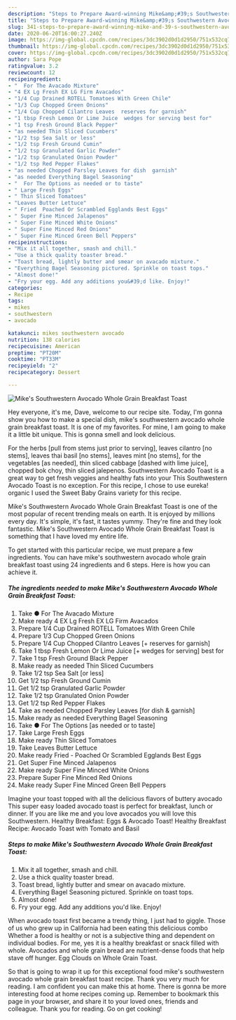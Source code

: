 ```yaml
---
description: "Steps to Prepare Award-winning Mike&amp;#39;s Southwestern Avocado Whole Grain Breakfast Toast"
title: "Steps to Prepare Award-winning Mike&amp;#39;s Southwestern Avocado Whole Grain Breakfast Toast"
slug: 341-steps-to-prepare-award-winning-mike-and-39-s-southwestern-avocado-whole-grain-breakfast-toast
date: 2020-06-20T16:00:27.240Z
image: https://img-global.cpcdn.com/recipes/3dc3902d0d1d2950/751x532cq70/mikes-southwestern-avocado-whole-grain-breakfast-toast-recipe-main-photo.jpg
thumbnail: https://img-global.cpcdn.com/recipes/3dc3902d0d1d2950/751x532cq70/mikes-southwestern-avocado-whole-grain-breakfast-toast-recipe-main-photo.jpg
cover: https://img-global.cpcdn.com/recipes/3dc3902d0d1d2950/751x532cq70/mikes-southwestern-avocado-whole-grain-breakfast-toast-recipe-main-photo.jpg
author: Sara Pope
ratingvalue: 3.2
reviewcount: 12
recipeingredient:
- "  For The Avacado Mixture"
- "4 EX Lg Fresh EX LG Firm Avacados"
- "1/4 Cup Drained ROTELL Tomatoes With Green Chile"
- "1/3 Cup Chopped Green Onions"
- "1/4 Cup Chopped Cilantro Leaves  reserves for garnish"
- "1 tbsp Fresh Lemon Or Lime Juice  wedges for serving best for"
- "1 tsp Fresh Ground Black Pepper"
- "as needed Thin Sliced Cucumbers"
- "1/2 tsp Sea Salt or less"
- "1/2 tsp Fresh Ground Cumin"
- "1/2 tsp Granulated Garlic Powder"
- "1/2 tsp Granulated Onion Powder"
- "1/2 tsp Red Pepper Flakes"
- "as needed Chopped Parsley Leaves for dish  garnish"
- "as needed Everything Bagel Seasoning"
- "  For The Options as needed or to taste"
- " Large Fresh Eggs"
- " Thin Sliced Tomatoes"
- "Leaves Butter Lettuce"
- " Fried  Poached Or Scrambled Egglands Best Eggs"
- " Super Fine Minced Jalapenos"
- " Super Fine Minced White Onions"
- " Super Fine Minced Red Onions"
- " Super Fine Minced Green Bell Peppers"
recipeinstructions:
- "Mix it all together, smash and chill."
- "Use a thick quality toaster bread."
- "Toast bread, lightly butter and smear on avacado mixture."
- "Everything Bagel Seasoning pictured. Sprinkle on toast tops."
- "Almost done!"
- "Fry your egg. Add any additions you&#39;d like. Enjoy!"
categories:
- Recipe
tags:
- mikes
- southwestern
- avocado

katakunci: mikes southwestern avocado 
nutrition: 138 calories
recipecuisine: American
preptime: "PT20M"
cooktime: "PT33M"
recipeyield: "2"
recipecategory: Dessert

---
```



![Mike&#39;s Southwestern Avocado Whole Grain Breakfast Toast](https://img-global.cpcdn.com/recipes/3dc3902d0d1d2950/751x532cq70/mikes-southwestern-avocado-whole-grain-breakfast-toast-recipe-main-photo.jpg)

Hey everyone, it's me, Dave, welcome to our recipe site. Today, I'm gonna show you how to make a special dish, mike&#39;s southwestern avocado whole grain breakfast toast. It is one of my favorites. For mine, I am going to make it a little bit unique. This is gonna smell and look delicious.

For the herbs [pull from stems just prior to serving], leaves cilantro [no stems], leaves thai basil [no stems], leaves mint [no stems], for the vegetables [as needed], thin sliced cabbage [dashed with lime juice], chopped bok choy, thin sliced jalepenos. Southwestern Avocado Toast is a great way to get fresh veggies and healthy fats into your This Southwestern Avocado Toast is no exception. For this recipe, I chose to use eureka! organic I used the Sweet Baby Grains variety for this recipe.

Mike&#39;s Southwestern Avocado Whole Grain Breakfast Toast is one of the most popular of recent trending meals on earth. It is enjoyed by millions every day. It's simple, it's fast, it tastes yummy. They're fine and they look fantastic. Mike&#39;s Southwestern Avocado Whole Grain Breakfast Toast is something that I have loved my entire life.


To get started with this particular recipe, we must prepare a few ingredients. You can have mike&#39;s southwestern avocado whole grain breakfast toast using 24 ingredients and 6 steps. Here is how you can achieve it.

<!--inarticleads1-->

##### The ingredients needed to make Mike&#39;s Southwestern Avocado Whole Grain Breakfast Toast:

1. Take  ● For The Avacado Mixture
1. Make ready 4 EX Lg Fresh EX LG Firm Avacados
1. Prepare 1/4 Cup Drained ROTELL Tomatoes With Green Chile
1. Prepare 1/3 Cup Chopped Green Onions
1. Prepare 1/4 Cup Chopped Cilantro Leaves [+ reserves for garnish]
1. Take 1 tbsp Fresh Lemon Or Lime Juice [+ wedges for serving] best for
1. Take 1 tsp Fresh Ground Black Pepper
1. Make ready as needed Thin Sliced Cucumbers
1. Take 1/2 tsp Sea Salt [or less]
1. Get 1/2 tsp Fresh Ground Cumin
1. Get 1/2 tsp Granulated Garlic Powder
1. Take 1/2 tsp Granulated Onion Powder
1. Get 1/2 tsp Red Pepper Flakes
1. Take as needed Chopped Parsley Leaves [for dish &amp; garnish]
1. Make ready as needed Everything Bagel Seasoning
1. Take  ● For The Options [as needed or to taste]
1. Take  Large Fresh Eggs
1. Make ready  Thin Sliced Tomatoes
1. Take Leaves Butter Lettuce
1. Make ready  Fried - Poached Or Scrambled Egglands Best Eggs
1. Get  Super Fine Minced Jalapenos
1. Make ready  Super Fine Minced White Onions
1. Prepare  Super Fine Minced Red Onions
1. Make ready  Super Fine Minced Green Bell Peppers


Imagine your toast topped with all the delicious flavors of buttery avocado This super easy loaded avocado toast is perfect for breakfast, lunch or dinner. If you are like me and you love avocados you will love this Southwestern. Healthy Breakfast: Eggs &amp; Avocado Toast! Healthy Breakfast Recipe: Avocado Toast with Tomato and Basil 

<!--inarticleads2-->

##### Steps to make Mike&#39;s Southwestern Avocado Whole Grain Breakfast Toast:

1. Mix it all together, smash and chill.
1. Use a thick quality toaster bread.
1. Toast bread, lightly butter and smear on avacado mixture.
1. Everything Bagel Seasoning pictured. Sprinkle on toast tops.
1. Almost done!
1. Fry your egg. Add any additions you&#39;d like. Enjoy!


When avocado toast first became a trendy thing, I just had to giggle. Those of us who grew up in California had been eating this delicious combo Whether a food is healthy or not is a subjective thing and dependent on individual bodies. For me, yes it is a healthy breakfast or snack filled with whole. Avocados and whole grain bread are nutrient-dense foods that help stave off hunger. Egg Clouds on Whole Grain Toast. 

So that is going to wrap it up for this exceptional food mike&#39;s southwestern avocado whole grain breakfast toast recipe. Thank you very much for reading. I am confident you can make this at home. There is gonna be more interesting food at home recipes coming up. Remember to bookmark this page in your browser, and share it to your loved ones, friends and colleague. Thank you for reading. Go on get cooking!
